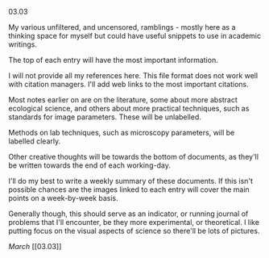 03.03

My various unfiltered, and uncensored, ramblings - mostly here as a thinking space for myself but could have useful snippets to use in academic writings.

The top of each entry will have the most important information.

I will not provide all my references here. This file format does not work well with citation managers. I'll add web links to the most important citations.

Most notes earlier on are on the literature, some about more abstract ecological science, and others about more practical techniques, such as standards for image parameters. These will be unlabelled.

Methods on lab techniques, such as microscopy parameters, will be labelled clearly.

Other creative thoughts will be towards the bottom of documents, as they'll be written towards the end of each working-day.

I'll do my best to write a weekly summary of these documents. If this isn't possible chances are the images linked to each entry will cover the main points on a week-by-week basis.

Generally though, this should serve as an indicator, or running journal of problems that I'll encounter, be they more experimental, or theoretical. I like putting focus on the visual aspects of science so there'll be lots of pictures.

*March*
[[03.03]]